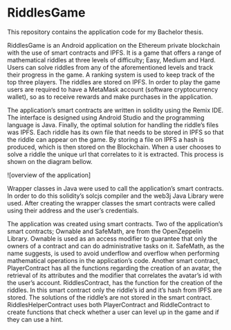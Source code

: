 # RiddlesGame

This repository contains the application code for my Bachelor thesis.

RiddlesGame is an Android application on the Ethereum private blockchain with the 
use of smart contracts and IPFS. It is a game that offers a range of mathematical riddles at 
three levels of difficulty; Easy, Medium and Hard. Users can solve riddles from any 
of the aforementioned levels and track their progress in the game. A ranking system is used 
to keep track of the top three players. The riddles are stored on IPFS. In order to play the 
game users are required to have a MetaMask account (software cryptocurrency wallet), so 
as to receive rewards and make purchases in the application.

The application’s smart contracts are written in solidity using the Remix IDE. The interface is 
designed using Android Studio and the programming language is Java. Finally, the optimal 
solution for handling the riddle’s files was IPFS.
Each riddle has its own file that needs to be stored in IPFS so that the riddle can appear 
on the game. By storing a file on IPFS a hash is produced, which is then stored on the 
Blockchain. When a user chooses to solve a riddle the unique url that correlates 
to it is extracted. This process is shown on the diagram bellow.

![overview of the application]

Wrapper classes in Java were used to call the application’s smart contracts. In order to do 
this solidity’s solcjs compiler and the web3j Java Library were used. After creating the wrapper 
classes the smart contracts were called using their address and the user’s credentials.

The application was created using smart contracts. Two of the application’s smart contracts; 
Ownable and SafeMath, are from the OpenZeppelin Library. Ownable is used as an access 
modifier to guarantee that only the owners of a contract and can do administrative tasks on 
it. SafeMath, as the name suggests, is used to avoid underflow and overflow when 
performing mathematical operations in the application’s code. Another smart contract, 
PlayerContract has all the functions regarding the creation of an avatar, the retrieval of its 
attributes and the modifier that correlates the avatar’s id with the user’s account. 
RiddlesContract, has the function for the creation of the riddles. In this smart contract
only the riddle’s id and it’s hash from IPFS are stored. The solutions of the riddle’s are not stored 
in the smart contract. RiddlesHelperContract uses both PlayerContract and RiddleContract to 
create functions that check whether a user can level up in the game and if they can use a 
hint.

